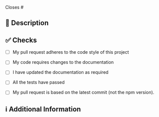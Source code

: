 <!-- 
Thanks for creating this pull request 🤗

Please make sure that the pull request is limited to one type (docs, feature, etc.) and keep it as small as possible. You can open multiple prs instead of opening a huge one.
-->

<!-- If this pull request closes an issue, please mention the issue number below -->
Closes # <!-- Issue # here -->

## 📑 Description
<!-- Add a brief description of the pr -->

<!-- You can also choose to add a list of changes and if they have been completed or not by using the markdown to-do list syntax
- [ ] Not Completed
- [x] Completed
-->

## ✅ Checks
<!-- Make sure your pr passes the tests and do check the following fields as needed - -->

- [ ] My pull request adheres to the code style of this project
- [ ] My code requires changes to the documentation
- [ ] I have updated the documentation as required
- [ ] All the tests have passed
- [ ] My pull request is based on the latest commit (not the npm version).


<!--

Sync fork from GitHub dropdown and update the branch. Or using the command line:

```sh
git checkout main
git fetch upstream // I'm assuming you set the upstream
git merge upstream/main
```

Then change to your branch:

```sh
git checkout my-new-feature
git merge main
```

If you may need to resolve merge conficts if your local branch had unique commits. 

Now you are ready to submit your PR.

It’s a good idea to sync from time to
time, so you aren’t left too far behind the parent branch.

-->

## ℹ Additional Information
<!-- Any additional information like breaking changes, dependencies added, screenshots, comparisons between new and old behavior, etc. -->
